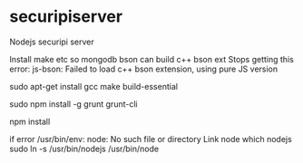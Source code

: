 securipiserver
==============

Nodejs securipi server

Install make etc so mongodb bson can build c++ bson ext
  Stops getting this error:
  js-bson: Failed to load c++ bson extension, using pure JS version

sudo apt-get install gcc make build-essential

sudo npm install -g grunt grunt-cli

npm install



if error /usr/bin/env: node: No such file or directory
Link node
which nodejs
sudo ln -s /usr/bin/nodejs /usr/bin/node
